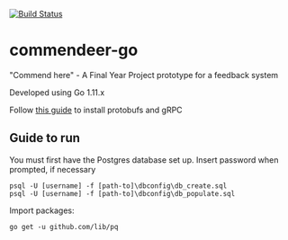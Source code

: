 [![Build Status](https://travis-ci.org/aagoldingay/commendeer-go.svg?branch=master)](https://travis-ci.org/aagoldingay/commendeer-go)

# commendeer-go

"Commend here" - A Final Year Project prototype for a feedback system 

Developed using Go 1.11.x

Follow [this guide](https://grpc.io/docs/quickstart/go.html) to install protobufs and gRPC

## Guide to run

You must first have the Postgres database set up. Insert password when prompted, if necessary

```
psql -U [username] -f [path-to]\dbconfig\db_create.sql
psql -U [username] -f [path-to]\dbconfig\db_populate.sql
```

Import packages:

```
go get -u github.com/lib/pq
```
